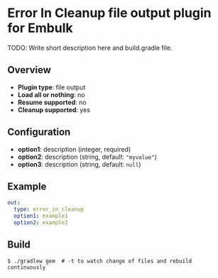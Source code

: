 # Error In Cleanup file output plugin for Embulk

TODO: Write short description here and build.gradle file.

## Overview

* **Plugin type**: file output
* **Load all or nothing**: no
* **Resume supported**: no
* **Cleanup supported**: yes

## Configuration

- **option1**: description (integer, required)
- **option2**: description (string, default: `"myvalue"`)
- **option3**: description (string, default: `null`)

## Example

```yaml
out:
  type: error_in_cleanup
  option1: example1
  option2: example2
```


## Build

```
$ ./gradlew gem  # -t to watch change of files and rebuild continuously
```
